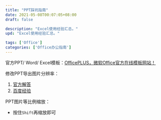 ```yaml
---
title: "PPT踩坑指南"
date: 2021-05-08T00:07:05+08:00
draft: false

description: "Excel使用经验汇总。"
upd: "Excel使用经验汇总。"

tags: ['Office']
categories: ['Office办公指南']
---
```


<!--more-->

官方PPT/ Word/ Excel模板：[OfficePLUS，微软Office官方在线模板网站！](http://www.officeplus.cn/Template/Home.shtml)

修改PPT导出图片分辨率：

1. [官方解答](https://docs.microsoft.com/en-us/office/troubleshoot/powerpoint/change-export-slide-resolution)
2. [百度经验](https://baijiahao.baidu.com/s?id=1624177901710998490&wfr=spider&for=pc)

PPT图片等比例缩放：

- 按住`Shift`再缩放即可